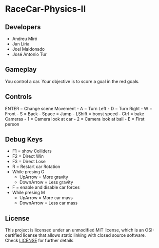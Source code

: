 # RaceCar-Physics-II

## Developers

 - Andreu Miró
 - Jan Liria
 - Joel Maldonado
 - José Antonio Tur

## Gameplay ##
You control a car. Your objective is to score a goal in the red goals.

## Controls ##
  ENTER = Change scene
 Movement 
    - A = Turn Left
    - D = Turn Right
    - W = Front
    - S = Back
    - Space = Jump
    - LShift = boost speed
    - Ctrl = bake
 Cameras
    - 1 = Camera look at car
    - 2 = Camera look at ball
    - E = First person

## Debug Keys ##

 - F1 = show Colliders
 - F2 = Direct Win 
 - F3 = Direct Lose
 - R = Restart car Rotation
 - While presing G
	- UpArrow = More gravity
	- DownArrow = Less gravity
 - F = enable and disable car forces
 - While presing M
	- UpArrow = More car mass
	- DownArrow = Less car mass

## License

This project is licensed under an unmodified MIT license, which is an OSI-certified license that allows static linking with closed source software. Check [LICENSE](LICENSE) for further details.